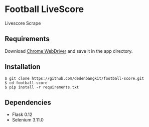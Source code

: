 # Football LiveScore
Livescore Scrape

## Requirements 
Download [Chrome WebDriver](http://chromedriver.chromium.org/downloads) and save it in the app directory.

## Installation
```
$ git clone https://github.com/dedenbangkit/football-score.git
$ cd football-score
$ pip install -r requirements.txt
```

## Dependencies
- Flask 0.12
- Selenium 3.11.0
